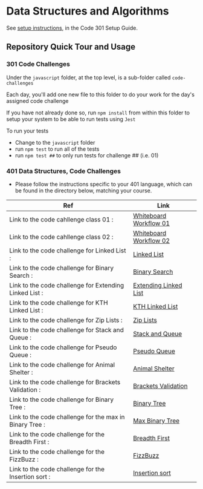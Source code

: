# Data Structures and Algorithms

See [setup instructions](https://codefellows.github.io/setup-guide/code-301/3-code-challenges), in the Code 301 Setup Guide.

## Repository Quick Tour and Usage

### 301 Code Challenges

Under the `javascript` folder, at the top level, is a sub-folder called `code-challenges`

Each day, you'll add one new file to this folder to do your work for the day's assigned code challenge

If you have not already done so, run `npm install` from within this folder to setup your system to be able to run tests using `Jest`

To run your tests

- Change to the `javascript` folder
- run `npm test` to run all of the tests
- run `npm test ##` to only run tests for challenge ## (i.e. 01)

### 401 Data Structures, Code Challenges

- Please follow the instructions specific to your 401 language, which can be found in the directory below, matching your course.

| Ref                                                     | Link                                                                                           |
| ------------------------------------------------------- | ---------------------------------------------------------------------------------------------- |
| Link to the code cahllenge class 01 :                   | [Whiteboard Workflow 01](./javascript/code_challenge_class01.md)                               |
| Link to the code cahllenge class 02 :                   | [Whiteboard Workflow 02](./javascript/code-challenge02/code-challenge-class02.md)              |
| Link to the code challenge for Linked List :            | [Linked List](./javascript/code-challenge-linked-list/code-challenge-linked-list.md)           |
| Link to the code challenge for Binary Search :          | [Binary Search](./javascript/code-challenge03/code-challenge03.md)                             |
| Link to the code challenge for Extending Linked List :  | [Extending Linked List](./javascript/code-challenge-linked-list/code-challenge-linked-list.md) |
| Link to the code challenge for KTH Linked List :        | [KTH Linked List](./javascript/code-challenge-linked-list/code-challenge-linked-list.md)       |
| Link to the code challenge for Zip Lists :              | [Zip Lists](./javascript/code-challenge-linked-list/code-challenge-linked-list.md)             |
| Link to the code challenge for Stack and Queue :        | [Stack and Queue](./javascript/code-challenge-stack-and-queue/stack-and-queue.md)              |
| Link to the code challenge for Pseudo Queue :           | [Pseudo Queue](./javascript/code-challenge-stack-queue-pseudo/stack-queue-pseudo.md)           |
| Link to the code challenge for Animal Shelter :         | [Animal Shelter](./javascript/code-challenge-animal/animal.md)                                 |
| Link to the code challenge for Brackets Validation :    | [Brackets Validation](./javascript/code-challenge-brackets/brackets.md)                        |
| Link to the code challenge for Binary Tree :            | [Binary Tree](./javascript/code-challenge-trees/trees.md)                                      |
| Link to the code challenge for the max in Binary Tree : | [Max Binary Tree](./javascript/code-challenge-trees/tree-max.md)                               |
| Link to the code challenge for the Breadth First :      | [Breadth First](./javascript/code-challenge-tree-breadth-first/tree-breadth-first.md)          |
| Link to the code challenge for the FizzBuzz :           | [FizzBuzz](./javascript/code-challenge-k-ary/fizzbuzz.md)                                      |
| Link to the code challenge for the Insertion sort :     | [Insertion sort](./javascript/code-challenge-sorting/insertionSort.md)                         |
